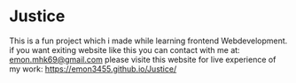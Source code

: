 # Justice
This is a fun project which i made while learning frontend Webdevelopment. if you want exiting website like this you can contact with me at: emon.mhk69@gmail.com
please visite this website for live experience of my work: https://emon3455.github.io/Justice/
